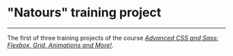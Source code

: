 # "Natours" training project

***

The first of three training projects of the course [*Advanced CSS and Sass: Flexbox, Grid, Animations and More!*](https://www.udemy.com/course/advanced-css-and-sass/).
